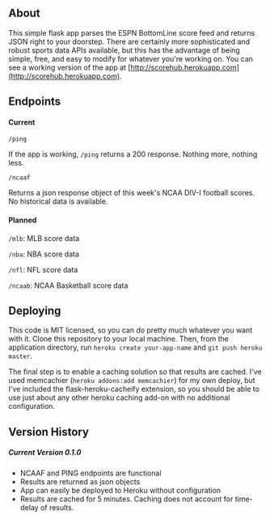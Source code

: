 ## About

This simple flask app parses the ESPN BottomLine score feed and returns JSON right to your doorstep. There are certainly more sophisticated and robust sports data APIs available, but this has the advantage of being simple, free, and easy to modify for whatever you're working on. You can see a working version of the app at [http://scorehub.herokuapp.com](http://scorehub.herokuapp.com).

## Endpoints
#### Current
```
/ping
```

If the app is working, ```/ping``` returns a 200 response. Nothing more, nothing less.

```
/ncaaf
```

Returns a json response object of this week's NCAA DIV-I football scores. No historical data is available.

#### Planned
```/mlb```: MLB score data

```/nba```: NBA score data 

```/nfl```: NFL score data 

```/ncaab```: NCAA Basketball score data

## Deploying
This code is MIT licensed, so you can do pretty much whatever you want with it. Clone this repository to your local machine. Then, from the application directory, run ```heroku create your-app-name``` and ```git push heroku master```.

The final step is to enable a caching solution so that results are cached. I've used memcachier (```heroku addons:add memcachier```) for my own deploy, but I've included the flask-heroku-cacheify extension, so you should be able to use just about any other heroku caching add-on with no additional configuration.

## Version History

##### Current Version 0.1.0
- NCAAF and PING endpoints are functional
- Results are returned as json objects
- App can easily be deployed to Heroku without configuration
- Results are cached for 5 minutes. Caching does not account for time-delay of results.
